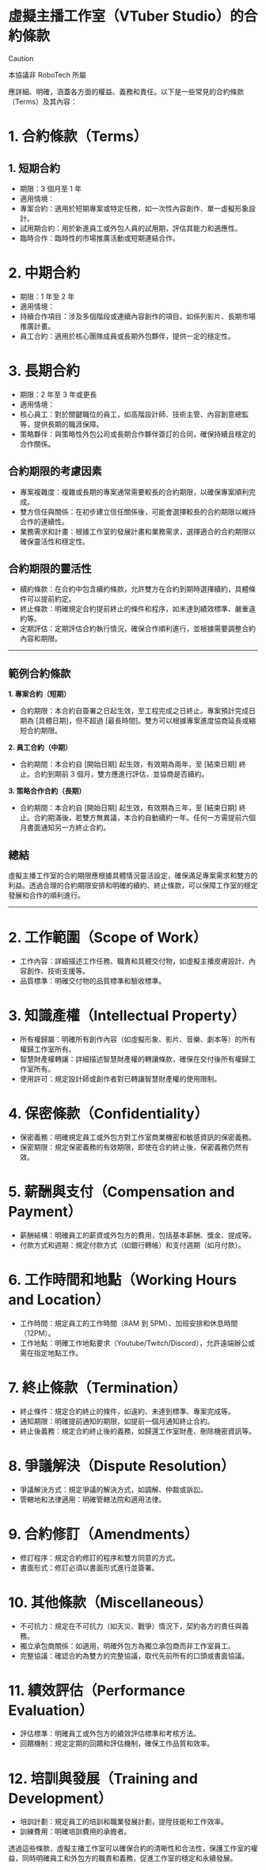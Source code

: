 # 虛擬主播工作室（VTuber Studio）的合約條款

> [!CAUTION]
> 本協議非 RoboTech 所屬

應詳細、明確，涵蓋各方面的權益、義務和責任。以下是一些常見的合約條款（Terms）及其內容：

# 1. 合約條款（Terms）

## 1. 短期合約

- 期限：3 個月至 1 年
- 適用情境：
- 專案合約：適用於短期專案或特定任務，如一次性內容創作、單一虛擬形象設計。
- 試用期合約：用於新進員工或外包人員的試用期，評估其能力和適應性。
- 臨時合作：臨時性的市場推廣活動或短期連結合作。

# 2. 中期合約

- 期限：1 年至 2 年
- 適用情境：
- 持續合作項目：涉及多個階段或連續內容創作的項目，如係列影片、長期市場推廣計畫。
- 員工合約：適用於核心團隊成員或長期外包夥伴，提供一定的穩定性。

# 3. 長期合約

- 期限：2 年至 3 年或更長
- 適用情境：
- 核心員工：對於關鍵職位的員工，如高階設計師、技術主管、內容創意總監等，提供長期的職涯保障。
- 策略夥伴：與策略性外包公司或長期合作夥伴簽訂的合同，確保持續且穩定的合作關係。

## 合約期限的考慮因素

- 專案複雜度：複雜或長期的專案通常需要較長的合約期限，以確保專案順利完成。
- 雙方信任與關係：在初步建立信任關係後，可能會選擇較長的合約期限以維持合作的連續性。
- 業務需求和計畫：根據工作室的發展計畫和業務需求，選擇適合的合約期限以確保靈活性和穩定性。

## 合約期限的靈活性

- 續約條款：在合約中包含續約條款，允許雙方在合約到期時選擇續約，具體條件可以提前約定。
- 終止條款：明確規定合約提前終止的條件和程序，如未達到績效標準、嚴重違約等。
- 定期評估：定期評估合約執行情況，確保合作順利進行，並根據需要調整合約內容和期限。

---

## 範例合約條款

**1. 專案合約（短期）**

- 合約期限：本合約自簽署之日起生效，至工程完成之日終止。專案預計完成日期為 [具體日期]，但不超過 [最長時間]。雙方可以根據專案進度協商延長或縮短合約期限。

**2. 員工合約（中期）**

- 合約期間：本合約自 [開始日期] 起生效，有效期為兩年，至 [結束日期] 終止。合約到期前 3 個月，雙方應進行評估，並協商是否續約。

**3. 策略合作合約（長期）**

- 合約期間：本合約自 [開始日期] 起生效，有效期為三年，至 [結束日期] 終止。合約期滿後，若雙方無異議，本合約自動續約一年。任何一方需提前六個月書面通知另一方終止合約。

## 總結

虛擬主播工作室的合約期限應根據具體情況靈活設定，確保滿足專案需求和雙方的利益。透過合理的合約期限安排和明確的續約、終止條款，可以保障工作室的穩定發展和合作的順利進行。

---

# 2. 工作範圍（Scope of Work）

- 工作內容：詳細描述工作任務、職責和具體交付物，如虛擬主播皮膚設計、內容創作、技術支援等。
- 品質標準：明確交付物的品質標準和驗收標準。

# 3. 知識產權（Intellectual Property）

- 所有權歸屬：明確所有創作內容（如虛擬形象、影片、音樂、劇本等）的所有權歸工作室所有。
- 智慧財產權轉讓：詳細描述智慧財產權的轉讓條款，確保在交付後所有權歸工作室所有。
- 使用許可：規定設計師或創作者對已轉讓智慧財產權的使用限制。

# 4. 保密條款（Confidentiality）

- 保密義務：明確規定員工或外包方對工作室商業機密和敏感資訊的保密義務。
- 保密期限：規定保密義務的有效期限，即使在合約終止後，保密義務仍然有效。

# 5. 薪酬與支付（Compensation and Payment）

- 薪酬結構：明確員工的薪資或外包方的費用，包括基本薪酬、獎金、提成等。
- 付款方式和週期：規定付款方式（如銀行轉帳）和支付週期（如月付款）。

# 6. 工作時間和地點（Working Hours and Location）

- 工作時間：規定員工的工作時間（8AM 到 5PM）、加班安排和休息時間（12PM）。
- 工作地點：明確工作地點要求（Youtube/Twitch/Discord），允許遠端辦公或需在指定地點工作。

# 7. 終止條款（Termination）

- 終止條件：規定合約終止的條件，如違約、未達到標準、專案完成等。
- 通知期限：明確提前通知的期限，如提前一個月通知終止合約。
- 終止後義務：規定合約終止後的義務，如歸還工作室財產、刪除機密資訊等。

# 8. 爭議解決（Dispute Resolution）

- 爭議解決方式：規定爭議的解決方式，如調解、仲裁或訴訟。
- 管轄地和法律適用：明確管轄法院和適用法律。

# 9. 合約修訂（Amendments）

- 修訂程序：規定合約修訂的程序和雙方同意的方式。
- 書面形式：修訂必須以書面形式進行並簽署。

# 10. 其他條款（Miscellaneous）

- 不可抗力：規定在不可抗力（如天災、戰爭）情況下，契約各方的責任與義務。
- 獨立承包商關係：如適用，明確外包方為獨立承包商而非工作室員工。
- 完整協議：確認合約為雙方的完整協議，取代先前所有的口頭或書面協議。

# 11. 績效評估（Performance Evaluation）

- 評估標準：明確員工或外包方的績效評估標準和考核方法。
- 回饋機制：規定定期的回饋和評估機制，確保工作品質和效率。

# 12. 培訓與發展（Training and Development）

- 培訓計劃：規定員工的培訓和職業發展計劃，提陞技能和工作效率。
- 訓練費用：明確培訓費用的承擔者。

透過這些條款，虛擬主播工作室可以確保合約的清晰性和合法性，保護工作室的權益，同時明確員工和外包方的職責和義務，促進工作室的穩定和永續發展。
